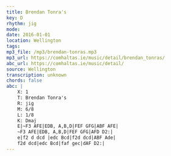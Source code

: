 ```yaml
---
title: Brendan Tonra's
key: D
rhythm: jig
mode: 
date: 2016-01-01
location: Wellington
tags:
mp3_file: /mp3/brendan-tonras.mp3
mp3_url: https://comhaltas.ie/music/detail/brendan_tonras/
abc_url: https://comhaltas.ie/music/detail/
source: Wellington
transcription: unknown
chords: false
abc: |
    X: 1
    T: Brendan Tonra's
    R: jig
    M: 6/8
    L: 1/8
    K: Dmaj
    E|~F3 AFE|EDB, A,B,D|FEF GFG|ABF AFE|
    ~F3 AFE|EDB, A,B,D|FEF GFG|AFD D2:|
    e|f2 d dcd |edc Bcd|f2d dcd|ABF Ade|
    f2d dcd|edc Bcd|faf gec|dAF D2:|   
---
```


